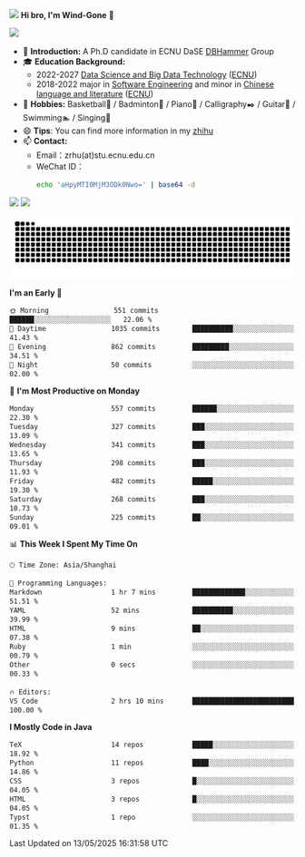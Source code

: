 <img src="https://media.giphy.com/media/LnQjpWaON8nhr21vNW/giphy.gif" width="60">  **Hi bro, I'm Wind-Gone** 👋

![](https://komarev.com/ghpvc/?username=your-github-Wind-Gone&style=flat-square)

- 🌱 **Introduction:** A Ph.D candidate in ECNU DaSE [DBHammer](https://dbhammer.github.io/) Group
- 🎓 **Education Background:**
  - 2022-2027 [Data Science and Big Data Technology](http://dase.ecnu.edu.cn/) ([ECNU](https://www.ecnu.edu.cn/))
  - 2018-2022 major in [Software Engineering](http://www.sei.ecnu.edu.cn/) and minor in [Chinese language and literature](https://zhwx.ecnu.edu.cn/) ([ECNU](https://www.ecnu.edu.cn/))
- 🐣 **Hobbies:** Basketball🏀 / Badminton🏸 / Piano🎹 / Calligraphy✒️ / Guitar🎸 / Swimming🏊 / Singing🎤
- 😄 **Tips**: You can find more information in my [zhihu](https://www.zhihu.com/people/hhhuhuh)
- 📫 **Contact:**
  - Email：zrhu(at)stu.ecnu.edu.cn
  - WeChat ID：
    ```bash
    echo 'aHpyMTI0MjM3ODk0Nwo=' | base64 -d
    ```
<div>
  <img width="390px" src="https://github-readme-stats.vercel.app/api?username=Wind-Gone&show_icons=true&theme=vue">
  <img width="415px" src="http://github-readme-streak-stats.herokuapp.com/?user=Wind-Gone&theme=vue">
<!--   <img width="390px" src="https://github-readme-stats.anuraghazra1.vercel.app/api/top-langs/?username=Wind-Gone&layout=compact&theme=vue" /> -->
</div>

<!--[![Zirui Hu's github activity graph](https://github-readme-activity-graph.vercel.app/graph?username=Wind-Gone&theme=flat-square)](https://github.com/Wind-Gone/github-readme-activity-graph)-->
![Snake animation](https://raw.githubusercontent.com/Wind-Gone/Wind-Gone/output/github-contribution-grid-snake.svg)

<!--START_SECTION:waka-->
**I'm an Early 🐤** 

```text
🌞 Morning                551 commits         ██████░░░░░░░░░░░░░░░░░░░   22.06 % 
🌆 Daytime                1035 commits        ██████████░░░░░░░░░░░░░░░   41.43 % 
🌃 Evening                862 commits         █████████░░░░░░░░░░░░░░░░   34.51 % 
🌙 Night                  50 commits          ░░░░░░░░░░░░░░░░░░░░░░░░░   02.00 % 
```
📅 **I'm Most Productive on Monday** 

```text
Monday                   557 commits         ██████░░░░░░░░░░░░░░░░░░░   22.30 % 
Tuesday                  327 commits         ███░░░░░░░░░░░░░░░░░░░░░░   13.09 % 
Wednesday                341 commits         ███░░░░░░░░░░░░░░░░░░░░░░   13.65 % 
Thursday                 298 commits         ███░░░░░░░░░░░░░░░░░░░░░░   11.93 % 
Friday                   482 commits         █████░░░░░░░░░░░░░░░░░░░░   19.30 % 
Saturday                 268 commits         ███░░░░░░░░░░░░░░░░░░░░░░   10.73 % 
Sunday                   225 commits         ██░░░░░░░░░░░░░░░░░░░░░░░   09.01 % 
```


📊 **This Week I Spent My Time On** 

```text
🕑︎ Time Zone: Asia/Shanghai

💬 Programming Languages: 
Markdown                 1 hr 7 mins         █████████████░░░░░░░░░░░░   51.51 % 
YAML                     52 mins             ██████████░░░░░░░░░░░░░░░   39.99 % 
HTML                     9 mins              ██░░░░░░░░░░░░░░░░░░░░░░░   07.38 % 
Ruby                     1 min               ░░░░░░░░░░░░░░░░░░░░░░░░░   00.79 % 
Other                    0 secs              ░░░░░░░░░░░░░░░░░░░░░░░░░   00.33 % 

🔥 Editors: 
VS Code                  2 hrs 10 mins       █████████████████████████   100.00 % 
```

**I Mostly Code in Java** 

```text
TeX                      14 repos            █████░░░░░░░░░░░░░░░░░░░░   18.92 % 
Python                   11 repos            ████░░░░░░░░░░░░░░░░░░░░░   14.86 % 
CSS                      3 repos             █░░░░░░░░░░░░░░░░░░░░░░░░   04.05 % 
HTML                     3 repos             █░░░░░░░░░░░░░░░░░░░░░░░░   04.05 % 
Typst                    1 repo              ░░░░░░░░░░░░░░░░░░░░░░░░░   01.35 % 
```




 Last Updated on 13/05/2025 16:31:58 UTC
<!--END_SECTION:waka-->
